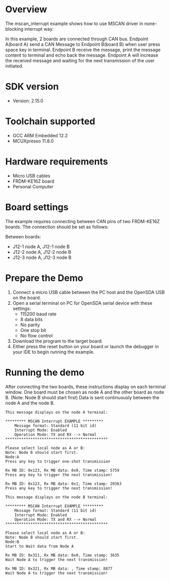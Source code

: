 Overview
========
The mscan_interrupt example shows how to use MSCAN driver in none-blocking interrupt way:

In this example, 2 boards are connected through CAN bus. Endpoint A(board A) send a CAN Message to
Endpoint B(board B) when user press space key in terminal. Endpoint B receive the message, print
the message content to terminal and echo back the message. Endpoint A will increase the received
message and waiting for the next transmission of the user initiated.

SDK version
===========
- Version: 2.15.0

Toolchain supported
===================
- GCC ARM Embedded  12.2
- MCUXpresso  11.8.0

Hardware requirements
=====================
- Micro USB cables
- FRDM-KE16Z board
- Personal Computer

Board settings
==============
The example requires connecting between CAN pins of two FRDM-KE16Z boards.
The connection should be set as follows:

Between boards:
- J12-1 node A, J12-1 node B
- J12-2 node A, J12-2 node B
- J12-3 node A, J12-3 node B

Prepare the Demo
================
1. Connect a micro USB cable between the PC host and the OpenSDA USB on the board.
2. Open a serial terminal on PC for OpenSDA serial device with these settings:
   - 115200 baud rate
   - 8 data bits
   - No parity
   - One stop bit
   - No flow control
3. Download the program to the target board.
4. Either press the reset button on your board or launch the debugger in your IDE to begin running
   the example.

Running the demo
================
After connecting the two boards, these instructions display on each terminal window.
One board must be chosen as node A and the other board as node B. (Note: Node B should start first)
Data is sent continuously between the node A and the node B.

~~~~~~~~~~~~~~~~~~~~~
This message displays on the node A terminal:

********* MSCAN Interrupt EXAMPLE *********
    Message format: Standard (11 bit id)
    Interrupt Mode: Enabled
    Operation Mode: TX and RX --> Normal
*********************************************

Please select local node as A or B:
Note: Node B should start first.
Node:A
Press any key to trigger one-shot transmission

Rx MB ID: 0x123, Rx MB data: 0x0, Time stamp: 5759
Press any key to trigger the next transmission!

Rx MB ID: 0x123, Rx MB data: 0x1, Time stamp: 20363
Press any key to trigger the next transmission!

This message displays on the node B terminal:

********* MSCAN Interrupt EXAMPLE *********
    Message format: Standard (11 bit id)
    Interrupt Mode: Enabled
    Operation Mode: TX and RX --> Normal
*********************************************

Please select local node as A or B:
Note: Node B should start first.
Node:B
Start to Wait data from Node A

Rx MB ID: 0x321, Rx MB data: 0x0, Time stamp: 3635
Wait Node A to trigger the next transmission!

Rx MB ID: 0x321, Rx MB data: , Time stamp: 8877
Wait Node A to trigger the next transmission!
~~~~~~~~~~~~~~~~~~~~~
